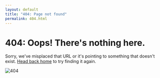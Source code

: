 ```yaml
---
layout: default
title: "404: Page not found"
permalink: 404.html
---
```


<div class="page wrapper">
  <h1 class="page-title">404: Oops! There's nothing here.</h1>
  <p class="lead">Sorry, we've misplaced that URL or it's pointing to something that doesn't exist. <a href="{{ "/" | relative_url}}">Head back home</a> to try finding it again.</p>
  <div class="img-center"><img class="img-responsive" src="{{ "/public/images/meepo404.jpg" | relative_url }}" alt="404" /></div>
</div>